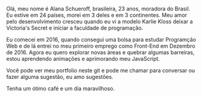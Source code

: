 Olá, meu nome é Alana Schueroff, brasileira, 23 anos, moradora do Brasil.
Eu estive em 24 países, morei em 3 deles e em 3 continentes.
Meu amor pelo desenvolvimento cresceu quando eu vi a modelo Karlie Kloss deixar a Victoria's Secret e iniciar a faculdade de programação.

Eu comecei em 2016, quando consegui uma bolsa para estudar Programção Web e de lá entrei no meu primeiro emprego como Front-End em Dezembro de 2016.
Agora eu quero explorar novas áreas e quebrar algumas barreiras, estou aprendendo animações e aprimorando meu JavaScript.

Você pode ver meu portfolio neste git e pode me chamar para conversar ou fazer alguma sugestão, eu amo sugestões.

Tenha um ótimo café e um dia maravilhoso.
